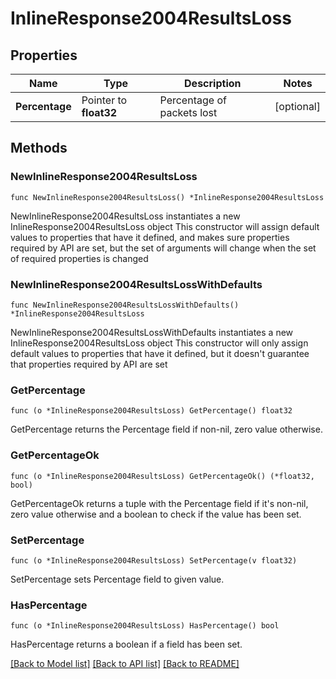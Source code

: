 # InlineResponse2004ResultsLoss

## Properties

Name | Type | Description | Notes
------------ | ------------- | ------------- | -------------
**Percentage** | Pointer to **float32** | Percentage of packets lost | [optional] 

## Methods

### NewInlineResponse2004ResultsLoss

`func NewInlineResponse2004ResultsLoss() *InlineResponse2004ResultsLoss`

NewInlineResponse2004ResultsLoss instantiates a new InlineResponse2004ResultsLoss object
This constructor will assign default values to properties that have it defined,
and makes sure properties required by API are set, but the set of arguments
will change when the set of required properties is changed

### NewInlineResponse2004ResultsLossWithDefaults

`func NewInlineResponse2004ResultsLossWithDefaults() *InlineResponse2004ResultsLoss`

NewInlineResponse2004ResultsLossWithDefaults instantiates a new InlineResponse2004ResultsLoss object
This constructor will only assign default values to properties that have it defined,
but it doesn't guarantee that properties required by API are set

### GetPercentage

`func (o *InlineResponse2004ResultsLoss) GetPercentage() float32`

GetPercentage returns the Percentage field if non-nil, zero value otherwise.

### GetPercentageOk

`func (o *InlineResponse2004ResultsLoss) GetPercentageOk() (*float32, bool)`

GetPercentageOk returns a tuple with the Percentage field if it's non-nil, zero value otherwise
and a boolean to check if the value has been set.

### SetPercentage

`func (o *InlineResponse2004ResultsLoss) SetPercentage(v float32)`

SetPercentage sets Percentage field to given value.

### HasPercentage

`func (o *InlineResponse2004ResultsLoss) HasPercentage() bool`

HasPercentage returns a boolean if a field has been set.


[[Back to Model list]](../README.md#documentation-for-models) [[Back to API list]](../README.md#documentation-for-api-endpoints) [[Back to README]](../README.md)


